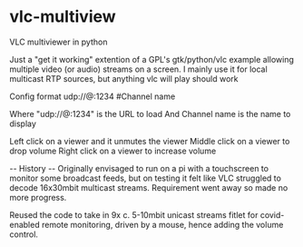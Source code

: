 # vlc-multiview
VLC multiviewer in python

Just a "get it working" extention of a GPL's gtk/python/vlc example allowing multiple video (or audio) streams on a screen. 
I mainly use it for local multicast RTP sources, but anything vlc will play should work

Config format
udp://@:1234 #Channel name

Where "udp://@:1234" is the URL to load
And Channel name is the name to display

Left click on a viewer and it unmutes the viewer
Middle click on a viewer to drop volume
Right click on a viewer to increase volume


-- History --
Originally envisaged to run on a pi with a touchscreen to monitor some broadcast feeds, but on testing it felt like VLC struggled to decode 16x30mbit multicast streams. Requirement went away so made no more progress. 

Reused the code to take in 9x c. 5-10mbit unicast streams fitlet for covid-enabled remote monitoring, driven by a mouse, hence adding the volume control. 
